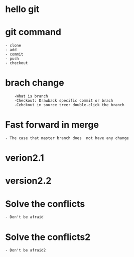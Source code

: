 # hello git

# git command
	- clone 
	- add
	- commit
	- push 
	- checkout
 		
 		 
# brach change
		-What is branch 
		-Checkout: Drawback specific commit or brach
		-Cehckout in source tree: double-click the branch
		

# Fast forward in merge 
	- The case that master branch does  not have any change 



# verion2.1
# version2.2

# Solve the conflicts
	- Don't be afraid 


# Solve the conflicts2
	- Don't be afraid2
	 